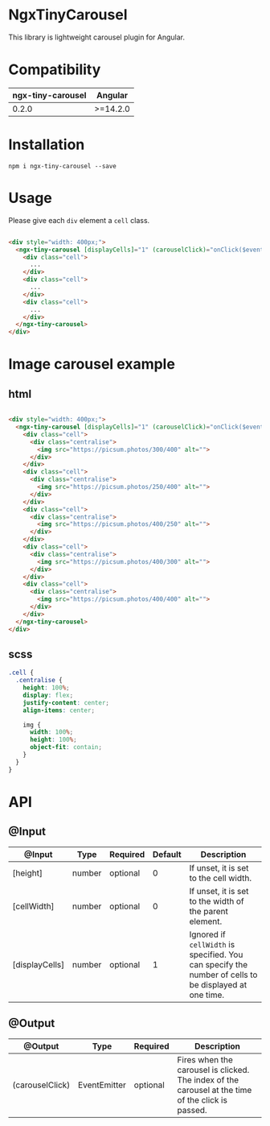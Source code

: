 # NgxTinyCarousel

This library is lightweight carousel plugin for Angular.

# Compatibility

| ngx-tiny-carousel | Angular   |
|-------------------|-----------|
| 0.2.0             | \>=14.2.0 |

# Installation

```shell
npm i ngx-tiny-carousel --save
```

# Usage

Please give each `div` element a `cell` class.

```html

<div style="width: 400px;">
  <ngx-tiny-carousel [displayCells]="1" (carouselClick)="onClick($event)">
    <div class="cell">
      ...
    </div>
    <div class="cell">
      ...
    </div>
    <div class="cell">
      ...
    </div>
  </ngx-tiny-carousel>
</div>
```

# Image carousel example

## html

```html

<div style="width: 400px;">
  <ngx-tiny-carousel [displayCells]="1" (carouselClick)="onClick($event)">
    <div class="cell">
      <div class="centralise">
        <img src="https://picsum.photos/300/400" alt="">
      </div>
    </div>
    <div class="cell">
      <div class="centralise">
        <img src="https://picsum.photos/250/400" alt="">
      </div>
    </div>
    <div class="cell">
      <div class="centralise">
        <img src="https://picsum.photos/400/250" alt="">
      </div>
    </div>
    <div class="cell">
      <div class="centralise">
        <img src="https://picsum.photos/400/300" alt="">
      </div>
    </div>
    <div class="cell">
      <div class="centralise">
        <img src="https://picsum.photos/400/400" alt="">
      </div>
    </div>
  </ngx-tiny-carousel>
</div>
```

## scss

```scss
.cell {
  .centralise {
    height: 100%;
    display: flex;
    justify-content: center;
    align-items: center;

    img {
      width: 100%;
      height: 100%;
      object-fit: contain;
    }
  }
}
```

# API

## @Input

| @Input         | Type   | Required | Default | Description                                                                                           |
|----------------|--------|----------|---------|-------------------------------------------------------------------------------------------------------|
| [height]       | number | optional | 0       | If unset, it is set to the cell width.                                                                |
| [cellWidth]    | number | optional | 0       | If unset, it is set to the width of the parent element.                                               |
| [displayCells] | number | optional | 1       | Ignored if `cellWidth` is specified. You can specify the number of cells to be displayed at one time. |

## @Output

| @Output         | Type         | Required | Description                                                                                       |
|-----------------|--------------|----------|---------------------------------------------------------------------------------------------------|
| (carouselClick) | EventEmitter | optional | Fires when the carousel is clicked. The index of the carousel at the time of the click is passed. |

